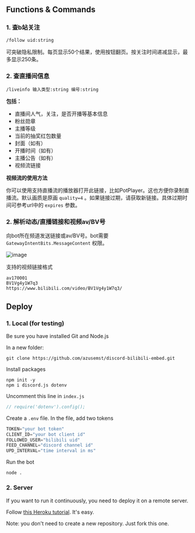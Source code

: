 ## Functions & Commands
### 1. 查b站关注

```
/follow uid:string
```
可突破隐私限制。每页显示50个结果，使用按钮翻页。按关注时间递减显示，最多显示250条。
### 2. 查直播间信息

```
/liveinfo 输入类型:string 编号:string
```
**包括：**
- 直播间人气，关注，是否开播等基本信息
- 粉丝勋章
- 主播等级
- 当前的抽奖红包数量
- 封面（如有）
- 开播时间（如有）
- 主播公告（如有）
- 视频流链接

**视频流的使用方法**

你可以使用支持直播流的播放器打开此链接，比如PotPlayer。这也方便你录制直播流。默认画质是原画 `quality=4` 。如果链接过期，请获取新链接。具体过期时间可参考url中的 `expires` 参数。

### 2. 解析动态/直播链接和视频av/BV号

向bot所在频道发送链接或av/BV号。bot需要 `GatewayIntentBits.MessageContent` 权限。

![image](https://user-images.githubusercontent.com/50971762/220776382-1673af10-b637-4ad1-9197-8743048be411.png)

支持的视频链接格式
```
av170001
BV1Vg4y1W7q3
https://www.bilibili.com/video/BV1Vg4y1W7q3/
```
## Deploy
### 1. Local (for testing)

Be sure you have installed Git and Node.js

In a new folder:
```
git clone https://github.com/azusemst/discord-bilibili-embed.git
```
Install packages
```
npm init -y
npm i discord.js dotenv
```
Uncomment this line in `index.js`
```js
// require('dotenv').config();
```
Create a `.env` file. In the file, add two tokens
```js
TOKEN="your bot token"
CLIENT_ID="your bot client id"
FOLLOWED_USER="bilibili uid"
FEED_CHANNEL="discord channel id"
UPD_INTERVAL="time interval in ms"
```
Run the bot
```
node .
```
### 2. Server

If you want to run it continuously, you need to deploy it on a remote server.

Follow [this Heroku tutorial](https://www.youtube.com/watch?v=OFearuMjI4s). It's easy.

Note: you don't need to create a new repository. Just fork this one.
